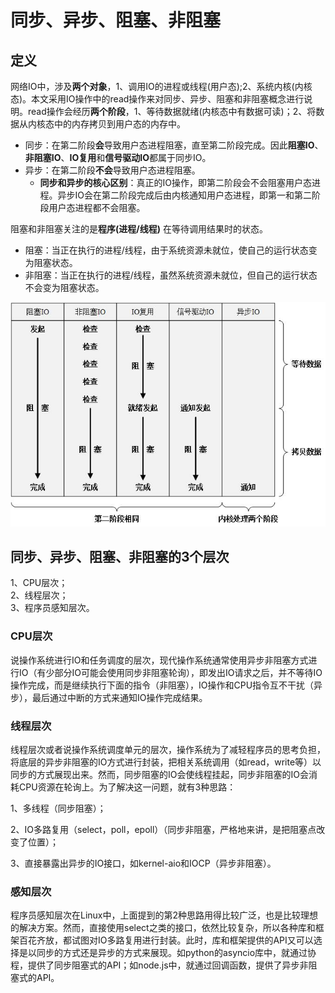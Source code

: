 # 同步、异步、阻塞、非阻塞

## 定义

网络IO中，涉及**两个对象**，1、调用IO的进程或线程(用户态);2、系统内核(内核态)。本文采用IO操作中的read操作来对同步、异步、阻塞和非阻塞概念进行说明。read操作会经历**两个阶段**，1、等待数据就绪(内核态中有数据可读)；2、将数据从内核态中的内存拷贝到用户态的内存中。

- 同步：在第二阶段**会**导致用户态进程阻塞，直至第二阶段完成。因此**阻塞IO**、**非阻塞IO**、**IO复用**和**信号驱动IO**都属于同步IO。
- 异步：在第二阶段**不会**导致用户态进程阻塞。
  - **同步和异步的核心区别**：真正的IO操作，即第二阶段会不会阻塞用户态进程。异步IO会在第二阶段完成后由内核通知用户态进程，即第一和第二阶段用户态进程都不会阻塞。  

阻塞和非阻塞关注的是**程序(进程/线程)** 在等待调用结果时的状态。
- 阻塞：当正在执行的进程/线程，由于系统资源未就位，使自己的运行状态变为阻塞状态。  
- 非阻塞：当正在执行的进程/线程，虽然系统资源未就位，但自己的运行状态不会变为阻塞状态。 

![fig1](./figure1.jpg)

## 同步、异步、阻塞、非阻塞的3个层次
1、CPU层次；  
2、线程层次；  
3、程序员感知层次。  

### CPU层次
说操作系统进行IO和任务调度的层次，现代操作系统通常使用异步非阻塞方式进行IO（有少部分IO可能会使用同步非阻塞轮询），即发出IO请求之后，并不等待IO操作完成，而是继续执行下面的指令（非阻塞），IO操作和CPU指令互不干扰（异步），最后通过中断的方式来通知IO操作完成结果。
### 线程层次
线程层次或者说操作系统调度单元的层次，操作系统为了减轻程序员的思考负担，将底层的异步非阻塞的IO方式进行封装，把相关系统调用（如read，write等）以同步的方式展现出来。然而，同步阻塞的IO会使线程挂起，同步非阻塞的IO会消耗CPU资源在轮询上。为了解决这一问题，就有3种思路：  

1、多线程（同步阻塞）； 

2、IO多路复用（select，poll，epoll）（同步非阻塞，严格地来讲，是把阻塞点改变了位置）；  

3、直接暴露出异步的IO接口，如kernel-aio和IOCP（异步非阻塞）。

### 感知层次
程序员感知层次在Linux中，上面提到的第2种思路用得比较广泛，也是比较理想的解决方案。然而，直接使用select之类的接口，依然比较复杂，所以各种库和框架百花齐放，都试图对IO多路复用进行封装。此时，库和框架提供的API又可以选择是以同步的方式还是异步的方式来展现。如python的asyncio库中，就通过协程，提供了同步阻塞式的API；如node.js中，就通过回调函数，提供了异步非阻塞式的API。
